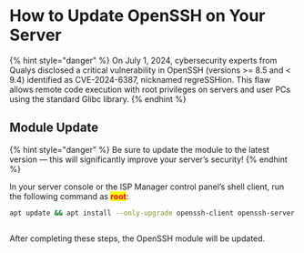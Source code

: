 # How to Update OpenSSH on Your Server

{% hint style="danger" %}
On July 1, 2024, cybersecurity experts from Qualys disclosed a critical vulnerability in OpenSSH (versions >= 8.5 and < 9.4) identified as CVE-2024-6387, nicknamed regreSSHion. This flaw allows remote code execution with root privileges on servers and user PCs using the standard Glibc library.
{% endhint %}

## Module Update

{% hint style="danger" %}
Be sure to update the module to the latest version — this will significantly improve your server’s security!
{% endhint %}

In your server console or the ISP Manager control panel’s shell client, run the following command as <mark style="color:red;">**root**</mark>:

```bash
apt update && apt install --only-upgrade openssh-client openssh-server openssh-sftp-server -y
```

<figure><img src="../../.gitbook/assets/image (1786).png" alt=""><figcaption></figcaption></figure>

After completing these steps, the OpenSSH module will be updated.